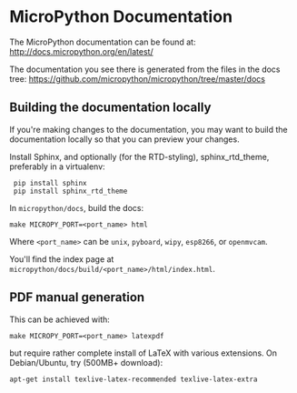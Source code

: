 MicroPython Documentation
=========================

The MicroPython documentation can be found at:
http://docs.micropython.org/en/latest/

The documentation you see there is generated from the files in the docs tree:
https://github.com/micropython/micropython/tree/master/docs

Building the documentation locally
----------------------------------

If you're making changes to the documentation, you may want to build the
documentation locally so that you can preview your changes.

Install Sphinx, and optionally (for the RTD-styling), sphinx_rtd_theme,
preferably in a virtualenv:

     pip install sphinx
     pip install sphinx_rtd_theme

In `micropython/docs`, build the docs:

    make MICROPY_PORT=<port_name> html

Where `<port_name>` can be `unix`, `pyboard`, `wipy`, `esp8266`, or `openmvcam`.

You'll find the index page at `micropython/docs/build/<port_name>/html/index.html`.

PDF manual generation
---------------------

This can be achieved with:

    make MICROPY_PORT=<port_name> latexpdf

but require rather complete install of LaTeX with various extensions. On
Debian/Ubuntu, try (500MB+ download):

    apt-get install texlive-latex-recommended texlive-latex-extra
